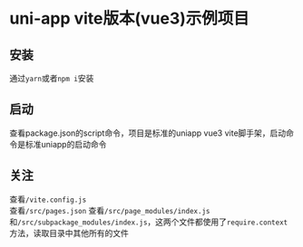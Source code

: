 # uni-app vite版本(vue3)示例项目

## 安装
通过`yarn`或者`npm i`安装

## 启动
查看package.json的script命令，项目是标准的uniapp vue3 vite脚手架，启动命令是标准uniapp的启动命令  

## 关注
查看`/vite.config.js`  
查看`/src/pages.json`
查看`/src/page_modules/index.js`和`/src/subpackage_modules/index.js`，这两个文件都使用了`require.context`方法，读取目录中其他所有的文件  
